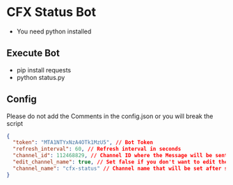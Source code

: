 # CFX Status Bot
* You need python installed

## Execute Bot
* pip install requests
* python status.py

## Config
Please do not add the Comments in the config.json or you will break the script
```json
{
  "token": "MTA1NTYxNzA4OTk1MzU5", // Bot Token
  "refresh_interval": 60, // Refresh interval in seconds
  "channel_id": 112468829, // Channel ID where the Message will be sent
  "edit_channel_name": true, // Set false if you don't want to edit the channel
  "channel_name": "cfx-status" // Channel name that will be set after starting the Bot
}
```